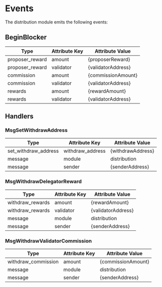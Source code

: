 <!--
order: 6
-->

# Events

The distribution module emits the following events:

## BeginBlocker

| Type            | Attribute Key | Attribute Value    |
|-----------------|---------------|--------------------|
| proposer_reward | amount        | {proposerReward}   |
| proposer_reward | validator     | {validatorAddress} |
| commission      | amount        | {commissionAmount} |
| commission      | validator     | {validatorAddress} |
| rewards         | amount        | {rewardAmount}     |
| rewards         | validator     | {validatorAddress} |

## Handlers

### MsgSetWithdrawAddress

| Type                 | Attribute Key    | Attribute Value   |
|----------------------|------------------|-------------------|
| set_withdraw_address | withdraw_address | {withdrawAddress} |
| message              | module           | distribution      |
| message              | sender           | {senderAddress}   |

### MsgWithdrawDelegatorReward

| Type             | Attribute Key | Attribute Value    |
|------------------|---------------|--------------------|
| withdraw_rewards | amount        | {rewardAmount}     |
| withdraw_rewards | validator     | {validatorAddress} |
| message          | module        | distribution       |
| message          | sender        | {senderAddress}    |

### MsgWithdrawValidatorCommission

| Type                | Attribute Key | Attribute Value    |
|---------------------|---------------|--------------------|
| withdraw_commission | amount        | {commissionAmount} |
| message             | module        | distribution       |
| message             | sender        | {senderAddress}    |
